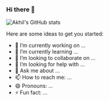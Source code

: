 ### Hi there 👋

![Akhil's GitHub stats](https://github-readme-stats.vercel.app/api?username=akhil-deshneni&show_icons=true&theme=transparent)
<!--
**akhil-deshneni/akhil-deshneni** is a ✨ _special_ ✨ repository because its `README.md` (this file) appears on your GitHub profile. -->

Here are some ideas to get you started:

- 🔭 I’m currently working on ...
- 🌱 I’m currently learning ...
- 👯 I’m looking to collaborate on ...
- 🤔 I’m looking for help with ...
- 💬 Ask me about ...
- 📫 How to reach me: ...
- 😄 Pronouns: ...
- ⚡ Fun fact: ...
